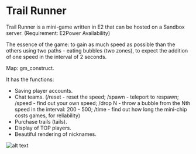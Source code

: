 # Trail Runner
Trail Runner is a mini-game written in E2 that can be hosted on a Sandbox server.  (Requirement: E2Power Availability)

 The essence of the game: to gain as much speed as possible than the others using two paths - eating bubbles (two zones), to expect the addition of one speed in the interval of 2 seconds.

 Map: gm_construct.

 It has the functions:
 - Saving player accounts.
 - Chat teams. (/reset - reset the speed; /spawn - teleport to respawn; /speed - find out your own speed; /drop N - throw a bubble from the Nth speed in the interval: 200 - 500; /time - find out how long the mini-chip costs  games, for reliability)
 - Purchase trails (tails).
 - Display of TOP players.
 - Beautiful rendering of nicknames.
 
![alt text](https://raw.githubusercontent.com/username/projectname/branch/path/to/img.png)
